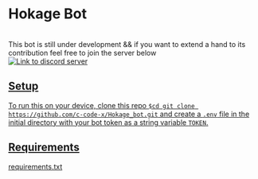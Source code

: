 

# Hokage Bot
<br />
This bot is still under development && if you want to extend a hand to its contribution feel free to join the server below
<br />
<a href="https://discord.io/HokageTesting"><img src="https://discord.com/api/guilds/792240009503440906/widget.png?style=banner2" alt="Link to discord server">
<br />
  
## Setup

To run this on your device, clone this repo `$cd git clone https://github.com/c-code-x/Hokage_bot.git` and create a `.env` file in the initial directory with your bot token as a string variable `TOKEN`.

## Requirements

[requirements.txt](requirements.txt)

